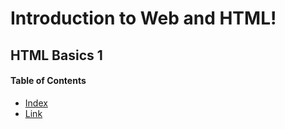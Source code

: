 # Introduction to Web and HTML!

## HTML Basics 1

#### Table of Contents

- [Index](./index.html)
- [Link](./link.html)
